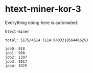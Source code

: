 # htext-miner-kor-3

Everything doing here is automated.

```
htext-miner

total: 5175/4514 (114.64333185644662%)

job0: 918
job1: 908
job2: 1307
job3: 1017
job4: 1025
```
